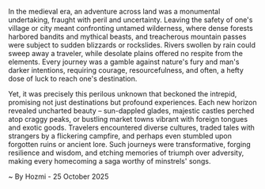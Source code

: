 
In the medieval era, an adventure across land was a monumental undertaking, fraught with peril and uncertainty. Leaving the safety of one's village or city meant confronting untamed wilderness, where dense forests harbored bandits and mythical beasts, and treacherous mountain passes were subject to sudden blizzards or rockslides. Rivers swollen by rain could sweep away a traveler, while desolate plains offered no respite from the elements. Every journey was a gamble against nature's fury and man's darker intentions, requiring courage, resourcefulness, and often, a hefty dose of luck to reach one's destination.

Yet, it was precisely this perilous unknown that beckoned the intrepid, promising not just destinations but profound experiences. Each new horizon revealed uncharted beauty – sun-dappled glades, majestic castles perched atop craggy peaks, or bustling market towns vibrant with foreign tongues and exotic goods. Travelers encountered diverse cultures, traded tales with strangers by a flickering campfire, and perhaps even stumbled upon forgotten ruins or ancient lore. Such journeys were transformative, forging resilience and wisdom, and etching memories of triumph over adversity, making every homecoming a saga worthy of minstrels' songs.

~ By Hozmi - 25 October 2025
